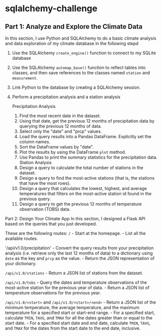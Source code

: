 # sqlalchemy-challenge
## Part 1: Analyze and Explore the Climate Data
In this section, I use Python and SQLAlchemy to do a basic climate analysis and data exploration of my climate database in the following stepd 

1. Use the SQLAlchemy `create_engine()` function to connect to my SQLite database

2. Use the SQLAlchemy `automap_base()` function to reflect tables into classes, and then save references to the classes named `station` and `measurement`.

3. Link Python to the database by creating a SQLAlchemy session.

4. Perform a precipitation analysis and a station analysis
   
   Precipitation Analysis
      1. Find the most recent date in the dataset.
      2. Using that date, get the previous 12 months of precipitation data by querying the previous 12 months of data.
      3. Select only the "date" and "prcp" values.
      4. Load the query results into a Pandas DataFrame. Explicitly set the column names.
      5. Sort the DataFrame values by "date".
      6. Plot the results by using the DataFrame `plot` method.
      7. Use Pandas to print the summary statistics for the precipitation data.
   Station Analysis
      1. Design a query to calculate the total number of stations in the dataset.
      2. Design a query to find the most-active stations (that is, the stations that have the most rows).
      3. Design a query that calculates the lowest, highest, and average temperatures that filters on the most-active station id found in the previous query.
      4. Design a query to get the previous 12 months of temperature observation (TOBS) data.


Part 2: Design Your Climate App
In this section, I designed a Flask API based on the queries that you just developed.

These are the following routes: 
   `/`
      - Start at the homepage. 
      - List all the available routes.

   '/api/v1.0/precipitation'
      - Convert the query results from your precipitation analysis (i.e. retrieve only the last 12 months of data) to a dictionary using `date` as the key and `prcp` as the value.
      - Return the JSON representation of your dictionary.

   `/api/v1.0/stations`
      - Return a JSON list of stations from the dataset.
      
   `/api/v1.0/tobs`
      - Query the dates and temperature observations of the most-active station for the previous year of data.
      - Return a JSON list of temperature observations for the previous year.

   `/api/v1.0/<start>` and `/api/v1.0/<start>/<end>`
      - Return a JSON list of the minimum temperature, the average temperature, and the maximum temperature for a specified start or start-end range.
      - For a specified start, calculate `TMIN`, `TAVG`, and `TMAX` for all the dates greater than or equal to the start date.
      - For a specified start date and end date, calculate `TMIN`, `TAVG`, and `TMAX` for the dates from the start date to the end date, inclusive.

